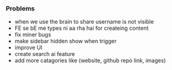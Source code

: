 ### Problems

- when we use the brain to share username is not visible
- FE se bE me types ni aa rha hai for createing content
- fix miner bugs
  <!-- - sidebar appearing when logging  -->
  <!-- - not doing tasks in realtime (addded , delete) -->
- make sidebar hidden show when trigger
- improve UI
- create search ai feature
- add more catagories like (website, github repo link, images)
